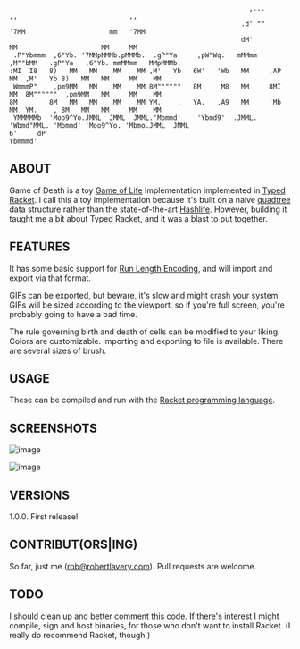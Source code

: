 ```                                                                                                           
                                                            ,...        ,,                            ,,    
                                                          .d' ""      '7MM                     mm   '7MM    
                                                          dM'           MM                     MM     MM    
 .P"Ybmmm  ,6"Yb. '7MMpMMMb.pMMMb.  .gP"Ya     ,pW"Wq.   mMMmm     ,M""bMM   .gP"Ya   ,6"Yb. mmMMmm   MMpMMMb.
:MI  I8   8)   MM   MM    MM    MM ,M'   Yb   6W'   'Wb   MM     ,AP    MM  ,M'   Yb 8)   MM   MM     MM    MM
 WmmmP"    ,pm9MM   MM    MM    MM 8M""""""   8M     M8   MM     8MI    MM  8M""""""  ,pm9MM   MM     MM    MM
8M        8M   MM   MM    MM    MM YM.    ,   YA.   ,A9   MM     'Mb    MM  YM.    , 8M   MM   MM     MM    MM
 YMMMMMb  'Moo9^Yo.JMML  JMML  JMML.'Mbmmd'    'Ybmd9'  .JMML.    'Wbmd"MML. 'Mbmmd' 'Moo9^Yo. 'Mbmo.JMML  JMML
6'     dP
Ybmmmd'
``` 

## ABOUT

Game of Death is a toy [Game of Life](https://en.wikipedia.org/wiki/Conway%27s_Game_of_Life) implementation implemented in [Typed Racket](https://docs.racket-lang.org/ts-guide/). I call this a toy implementation because it's built on a naive [quadtree](https://en.wikipedia.org/wiki/Quadtree) data structure rather than the state-of-the-art [Hashlife](https://en.wikipedia.org/wiki/Hashlife). However, building it taught me a bit about Typed Racket, and it was a blast to put together.

## FEATURES

It has some basic support for [Run Length Encoding](https://www.conwaylife.com/wiki/Run_Length_Encoded), and will import and export via that format.

GIFs can be exported, but beware, it's slow and might crash your system. GIFs will be sized according to the viewport, so if you're full screen, you're probably going to have a bad time.

The rule governing birth and death of cells can be modified to your liking. Colors are customizable. Importing and exporting to file is available. There are several sizes of brush.

## USAGE

These can be compiled and run with the [Racket programming language](https://racket-lang.org/).

## SCREENSHOTS

![image](https://user-images.githubusercontent.com/1585385/70302868-c20e4c80-17c3-11ea-8f95-ecee4247a54e.png)

![image](https://user-images.githubusercontent.com/1585385/70303049-39dc7700-17c4-11ea-820a-cfcf230d2be5.png)

## VERSIONS

1.0.0. First release!

## CONTRIBUT(ORS|ING)

So far, just me (rob@robertlavery.com). Pull requests are welcome.

## TODO

I should clean up and better comment this code. If there's interest I might compile, sign and host binaries, for those who don't want to install Racket. (I really do recommend Racket, though.)
